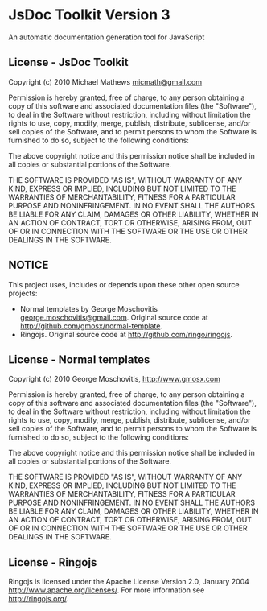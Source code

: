 JsDoc Toolkit Version 3
===============

An automatic documentation generation tool for JavaScript

License - JsDoc Toolkit
-------

Copyright (c) 2010 Michael Mathews <micmath@gmail.com>

Permission is hereby granted, free of charge, to any person obtaining a copy
of this software and associated documentation files (the "Software"), to
deal in the Software without restriction, including without limitation the
rights to use, copy, modify, merge, publish, distribute, sublicense, and/or
sell copies of the Software, and to permit persons to whom the Software is
furnished to do so, subject to the following conditions:

The above copyright notice and this permission notice shall be included in
all copies or substantial portions of the Software.

THE SOFTWARE IS PROVIDED "AS IS", WITHOUT WARRANTY OF ANY KIND, EXPRESS OR
IMPLIED, INCLUDING BUT NOT LIMITED TO THE WARRANTIES OF MERCHANTABILITY,
FITNESS FOR A PARTICULAR PURPOSE AND NONINFRINGEMENT. IN NO EVENT SHALL
THE AUTHORS BE LIABLE FOR ANY CLAIM, DAMAGES OR OTHER LIABILITY, WHETHER 
IN AN ACTION OF CONTRACT, TORT OR OTHERWISE, ARISING FROM, OUT OF OR IN
CONNECTION WITH THE SOFTWARE OR THE USE OR OTHER DEALINGS IN THE SOFTWARE.

NOTICE
-------

This project uses, includes or depends upon these other open source projects:

* Normal templates by George Moschovitis <george.moschovitis@gmail.com>.
Original source code at <http://github.com/gmosx/normal-template>.
* Ringojs.
Original source code at <http://github.com/ringo/ringojs>.


License - Normal templates
-------

Copyright (c) 2010 George Moschovitis, http://www.gmosx.com

Permission is hereby granted, free of charge, to any person obtaining a copy
of this software and associated documentation files (the "Software"), to
deal in the Software without restriction, including without limitation the
rights to use, copy, modify, merge, publish, distribute, sublicense, and/or
sell copies of the Software, and to permit persons to whom the Software is
furnished to do so, subject to the following conditions:

The above copyright notice and this permission notice shall be included in
all copies or substantial portions of the Software.

THE SOFTWARE IS PROVIDED "AS IS", WITHOUT WARRANTY OF ANY KIND, EXPRESS OR
IMPLIED, INCLUDING BUT NOT LIMITED TO THE WARRANTIES OF MERCHANTABILITY,
FITNESS FOR A PARTICULAR PURPOSE AND NONINFRINGEMENT. IN NO EVENT SHALL
THE AUTHORS BE LIABLE FOR ANY CLAIM, DAMAGES OR OTHER LIABILITY, WHETHER 
IN AN ACTION OF CONTRACT, TORT OR OTHERWISE, ARISING FROM, OUT OF OR IN
CONNECTION WITH THE SOFTWARE OR THE USE OR OTHER DEALINGS IN THE SOFTWARE.

License - Ringojs
-------

Ringojs is licensed under the Apache License Version 2.0, January 2004
http://www.apache.org/licenses/. For more information see <http://ringojs.org/>.
